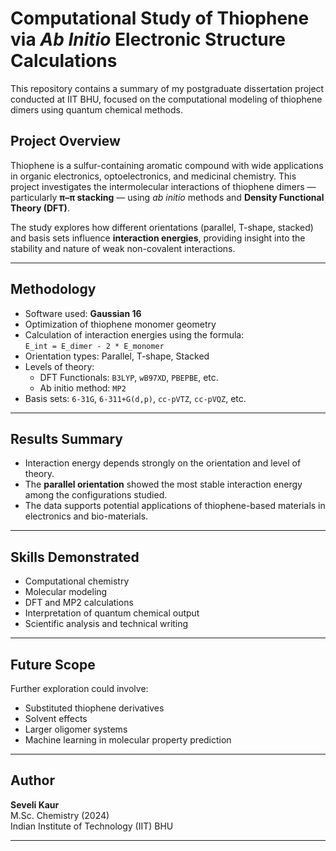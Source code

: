 # Computational Study of Thiophene via *Ab Initio* Electronic Structure Calculations

This repository contains a summary of my postgraduate dissertation project conducted at IIT BHU, focused on the computational modeling of thiophene dimers using quantum chemical methods.

##  Project Overview

Thiophene is a sulfur-containing aromatic compound with wide applications in organic electronics, optoelectronics, and medicinal chemistry. This project investigates the intermolecular interactions of thiophene dimers — particularly **π–π stacking** — using *ab initio* methods and **Density Functional Theory (DFT)**.

The study explores how different orientations (parallel, T-shape, stacked) and basis sets influence **interaction energies**, providing insight into the stability and nature of weak non-covalent interactions.

---

##  Methodology

- Software used: **Gaussian 16**
- Optimization of thiophene monomer geometry
- Calculation of interaction energies using the formula:  
  `E_int = E_dimer - 2 * E_monomer`
- Orientation types: Parallel, T-shape, Stacked
- Levels of theory:  
  - DFT Functionals: `B3LYP`, `wB97XD`, `PBEPBE`, etc.  
  - Ab initio method: `MP2`
- Basis sets: `6-31G`, `6-311+G(d,p)`, `cc-pVTZ`, `cc-pVQZ`, etc.

---

##  Results Summary

- Interaction energy depends strongly on the orientation and level of theory.
- The **parallel orientation** showed the most stable interaction energy among the configurations studied.
- The data supports potential applications of thiophene-based materials in electronics and bio-materials.

---

##  Skills Demonstrated

- Computational chemistry  
- Molecular modeling  
- DFT and MP2 calculations  
- Interpretation of quantum chemical output  
- Scientific analysis and technical writing  


---

##  Future Scope

Further exploration could involve:
- Substituted thiophene derivatives
- Solvent effects
- Larger oligomer systems
- Machine learning in molecular property prediction

---

##  Author

**Seveli Kaur**  
M.Sc. Chemistry (2024)  
Indian Institute of Technology (IIT) BHU  


---

